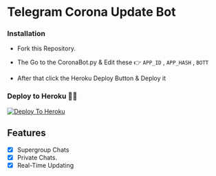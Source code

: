 # Telegram Corona Update Bot 

### Installation

* Fork this Repository.

* The Go to the CoronaBot.py & Edit these 👉
                       ```APP_ID``` , ```APP_HASH``` , ```BOTT```
                       
* After that click the Heroku Deploy Button & Deploy it 


### Deploy to Heroku 🏃‍♂

[![Deploy To Heroku](https://www.herokucdn.com/deploy/button.svg)](https://heroku.com/deploy?template=https://github.com/Movindutb/Covid-Updates)


## Features
-   [x] Supergroup Chats
-   [x] Private Chats.
-   [x] Real-Time Updating
